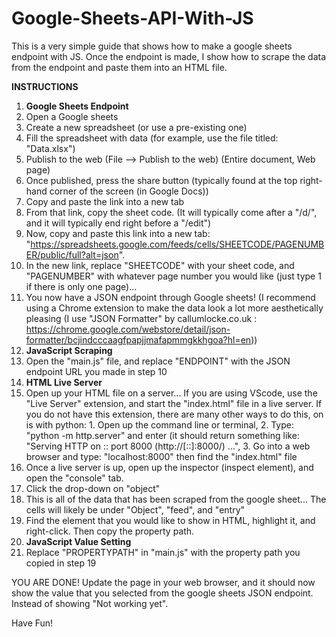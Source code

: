 # Google-Sheets-API-With-JS
This is a very simple guide that shows how to make a google sheets endpoint with JS. Once the endpoint is made, I show how to scrape the data from the endpoint and paste them into an HTML file.

**INSTRUCTIONS**
1. **Google Sheets Endpoint**
  2. Open a Google sheets
  3. Create a new spreadsheet (or use a pre-existing one)
  4. Fill the spreadsheet with data (for example, use the file titled: "Data.xlsx")
  5. Publish to the web (File --> Publish to the web) (Entire document, Web page)
  6. Once published, press the share button (typically found at the top right-hand corner of the screen (in Google Docs))
  7. Copy and paste the link into a new tab
  8. From that link, copy the sheet code. (It will typically come after a "/d/", and it will typically end right before a "/edit")
  9. Now, copy and paste this link into a new tab: "https://spreadsheets.google.com/feeds/cells/SHEETCODE/PAGENUMBER/public/full?alt=json".
  10. In the new link, replace "SHEETCODE" with your sheet code, and "PAGENUMBER" with whatever page number you would like (just type 1 if there is only one page)... 
  11. You now have a JSON endpoint through Google sheets! (I recommend using a Chrome extension to make the data look a lot more aesthetically pleasing (I use "JSON Formatter" by callumlocke.co.uk : https://chrome.google.com/webstore/detail/json-formatter/bcjindcccaagfpapjjmafapmmgkkhgoa?hl=en))
12. **JavaScript Scraping**
  13. Open the "main.js" file, and replace "ENDPOINT" with the JSON endpoint URL you made in step 10
14. **HTML Live Server**
  15. Open up your HTML file on a server... If you are using VScode, use the "Live Server" extension, and start the "index.html" file in a live server. If you do not have this extension, there are many other ways to do this, on is with python: 1. Open up the command line or terminal, 2. Type: "python -m http.server" and enter (it should return something like: "Serving HTTP on :: port 8000 (http://[::]:8000/) ...", 3. Go into a web browser and type: "localhost:8000" then find the "index.html" file
  16. Once a live server is up, open up the inspector (inspect element), and open the "console" tab.
  17. Click the drop-down on "object"
  18. This is all of the data that has been scraped from the google sheet... The cells will likely be under "Object", "feed", and "entry"
  19. Find the element that you would like to show in HTML, highlight it, and right-click. Then copy the property path.
20. **JavaScript Value Setting**
  21. Replace "PROPERTYPATH" in "main.js" with the property path you copied in step 19

  YOU ARE DONE! Update the page in your web browser, and it should now show the value that you selected from the google sheets JSON endpoint. Instead of showing "Not working yet". 
  
  Have Fun!
